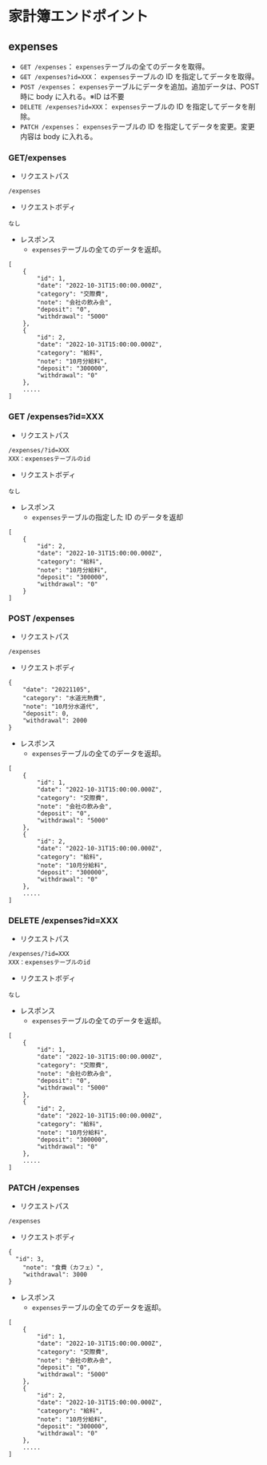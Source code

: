# 家計簿エンドポイント

## expenses

- `GET /expenses`： `expenses`テーブルの全てのデータを取得。
- `GET /expenses?id=XXX`： `expenses`テーブルの ID を指定してデータを取得。
- `POST /expenses`： `expenses`テーブルにデータを追加。追加データは、POST 時に body に入れる。※ID は不要
- `DELETE /expenses?id=XXX`： `expenses`テーブルの ID を指定してデータを削除。
- `PATCH /expenses`： `expenses`テーブルの ID を指定してデータを変更。変更内容は body に入れる。

### GET/expenses

- リクエストパス

```
/expenses
```

- リクエストボディ

```
なし
```

- レスポンス
  - `expenses`テーブルの全てのデータを返却。

```
[
    {
        "id": 1,
        "date": "2022-10-31T15:00:00.000Z",
        "category": "交際費",
        "note": "会社の飲み会",
        "deposit": "0",
        "withdrawal": "5000"
    },
    {
        "id": 2,
        "date": "2022-10-31T15:00:00.000Z",
        "category": "給料",
        "note": "10月分給料",
        "deposit": "300000",
        "withdrawal": "0"
    },
    .....
]
```

### GET /expenses?id=XXX

- リクエストパス

```
/expenses/?id=XXX
XXX：expensesテーブルのid
```

- リクエストボディ

```
なし
```

- レスポンス
  - `expenses`テーブルの指定した ID のデータを返却

```
[
    {
        "id": 2,
        "date": "2022-10-31T15:00:00.000Z",
        "category": "給料",
        "note": "10月分給料",
        "deposit": "300000",
        "withdrawal": "0"
    }
]
```

### POST /expenses

- リクエストパス

```
/expenses
```

- リクエストボディ

```
{
	"date": "20221105",
	"category": "水道光熱費",
	"note": "10月分水道代",
	"deposit": 0,
	"withdrawal": 2000
}
```

- レスポンス
  - `expenses`テーブルの全てのデータを返却。

```
[
    {
        "id": 1,
        "date": "2022-10-31T15:00:00.000Z",
        "category": "交際費",
        "note": "会社の飲み会",
        "deposit": "0",
        "withdrawal": "5000"
    },
    {
        "id": 2,
        "date": "2022-10-31T15:00:00.000Z",
        "category": "給料",
        "note": "10月分給料",
        "deposit": "300000",
        "withdrawal": "0"
    },
    .....
]
```

### DELETE /expenses?id=XXX

- リクエストパス

```
/expenses/?id=XXX
XXX：expensesテーブルのid
```

- リクエストボディ

```
なし
```

- レスポンス
  - `expenses`テーブルの全てのデータを返却。

```
[
    {
        "id": 1,
        "date": "2022-10-31T15:00:00.000Z",
        "category": "交際費",
        "note": "会社の飲み会",
        "deposit": "0",
        "withdrawal": "5000"
    },
    {
        "id": 2,
        "date": "2022-10-31T15:00:00.000Z",
        "category": "給料",
        "note": "10月分給料",
        "deposit": "300000",
        "withdrawal": "0"
    },
    .....
]
```

### PATCH /expenses

- リクエストパス

```
/expenses
```

- リクエストボディ

```
{
  "id": 3,
	"note": "食費（カフェ）",
	"withdrawal": 3000
}
```

- レスポンス
  - `expenses`テーブルの全てのデータを返却。

```
[
    {
        "id": 1,
        "date": "2022-10-31T15:00:00.000Z",
        "category": "交際費",
        "note": "会社の飲み会",
        "deposit": "0",
        "withdrawal": "5000"
    },
    {
        "id": 2,
        "date": "2022-10-31T15:00:00.000Z",
        "category": "給料",
        "note": "10月分給料",
        "deposit": "300000",
        "withdrawal": "0"
    },
    .....
]
```
